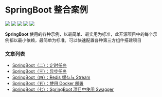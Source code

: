 # SpringBoot 整合案例

![](https://img.shields.io/badge/spring-traning-6DB33F?style=flat-square&logo=spring)
![](https://img.shields.io/badge/SpringBoot-3.0.3-6DB33F?style=flat-square)
![](https://img.shields.io/badge/language-java-yellowgreen?style=flat-square)
![](https://img.shields.io/badge/RELEASE-1.0--SNAPSHOT-blue.svg?style=flat-square)
![](https://img.shields.io/badge/license-GPL--3.0-blue.svg?style=flat-square)

**SpringBoot** 使用的各种示例，以最简单、最实用为标准，此开源项目中的每个示例都以最小依赖，最简单为标准，可以快速配置各种第三方组件搭建项目

### 文章列表

- [SpringBoot（二）：定时任务](https://github.com/JiangYongKang/spring-boot-examples/tree/master/spring-boot-schedule)
- [SpringBoot（三）：异步任务](https://github.com/JiangYongKang/spring-boot-examples/tree/master/spring-boot-async)
- [SpringBoot（四）：Redis 缓存与 Stream](https://github.com/JiangYongKang/spring-boot-examples/tree/master/spring-boot-redis)
- [SpringBoot（五）：使用 Docker 部署](https://github.com/JiangYongKang/spring-boot-examples/tree/master/spring-boot-docker)
- [SpringBoot（七）：SpringBoot 项目中使用 Swagger](https://github.com/JiangYongKang/spring-boot-examples/tree/master/spring-boot-swagger)